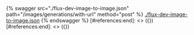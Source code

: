 [#references:start]: <> ({ "template": "openapi" })
[#references:start]: <> ({ "template": "openapi" })
{% swagger src="./flux-dev-image-to-image.json" path="/images/generations/with-url" method="post" %}
[./flux-dev-image-to-image.json](./flux-dev-image-to-image.json)
{% endswagger %}
[#references:end]: <> ({})
[#references:end]: <> ({})